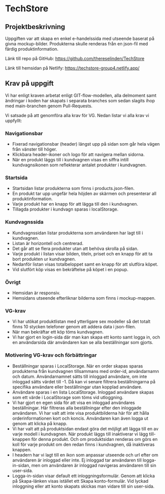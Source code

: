 # TechStore

## Projektbeskrivning

Uppgiften var att skapa en enkel e-handelssida med utseende baserat på givna mockup-bilder. Produkterna skulle renderas från en json-fil med  färdig produktinformation.

Länk till repo på GitHub: https://github.com/thereselinden/TechStore

Länk till hemsidan på Netlify: https://techstore-group4.netlify.app/

## Krav på uppgift

Vi har enligt kraven arbetat enligt GIT-flow-modellen, alla delmoment samt ändringar i koden har skapats i separata branches som sedan slagits ihop med main-branchen genom Pull-Requests.

Vi satsade på att genomföra alla krav för VG. Nedan listar vi alla krav vi uppfyllt:

### Navigationsbar

- Fixerad navigationsbar (header) längst upp på sidan som går hela vägen från vänster till höger.
- Klickbara header-ikoner och logo för att navigera mellan sidorna.
- När en produkt läggs till i kundvagnen visas en siffra intill kundvagnsikonen som reflekterar antalet produkter i kundvagnen.

### Startsida

- Startsidan listar produkterna som finns i products.json-filen.
- En produkt tar upp ungefär hela höjden av skärmen och presenterar all produktinformation.
- Varje produkt har en knapp för att lägga till den i kundvagnen.
- Tillagda produkter i kundvagn sparas i localStorage.

### Kundvagnssida

- Kundvagnssidan listar produkterna som användaren har lagt till i kundvagnen.
- Listan är horizontell och centrerad.
- Det går att se flera produkter utan att behöva skrolla på sidan.
- Varje produkt i listan visar bilden, titeln, priset och en knapp för att ta bort produkten ur kundvagnen.
- Nedanför listan visas totalbeloppet samt en knapp för att slutföra köpet.
- Vid slutfört köp visas en bekräftelse på köpet i en popup.

### Övrigt 

- Hemsidan är responsiv.
- Hemsidans utseende efterliknar bilderna som finns i mockup-mappen.

### VG-krav

- Vi har utökat produktlistan med ytterligare sex modeller så det totalt finns 10 stycken telefoner genom att addera data i json-filen.
- När man bekräftar ett köp töms kundvagnen.
- Vi har gjort en login-sida där man kan skapa ett konto samt logga in, och en användarsida där användaren kan se alla beställningar som gjorts.

### Motivering VG-krav och förbättringar

- Beställningar sparas i LocalStorage. När en order skapas sparas produkterna från kundvagnen tillsammans med order-id, användarnamn och datum. Användarnamnet sätts till inloggad användare, om inte inloggad sätts värdet till -1. Då kan vi senare filtrera beställningarna på specifika användare eller beställningar utan kopplad användare. 
- Användare sparas i en lista LocalStorage. Inloggad användare skapas som ett värde i LocalStorage som töms vid utloggning.
- Vi har gjort en egen sida för att visa en inloggad användares beställningar. Här filtreras alla beställningar efter den inloggade användaren. Vi har valt att inte visa produktbilderna här för att hålla orderinformationen kort och koncis. Användaren kan även logga ut genom att klicka på knapp.
- Vi har valt att på produktsidan endast göra det möjligt att lägga till en av varje modell i kundvagnen. När produkt läggs till inaktiverar vi lägg till-knappen för denna produkt. Och om produktsidan renderas om görs en koll för varje produkt om den redan finns i kundvagnen, då inaktiveras knappen. 
- I headern har vi lagt till en ikon som anpassar utseende och url efter om användaren är inloggad eller inte. Ej inloggad tar användaren till logga-in-sidan, men om användaren är inloggad navigeras användaren till sin user-sida.
- Logga-in-sidan visar default ett inloggningsformulär. Genom att klicka på Skapa-länken visas istället ett Skapa konto-formulär. Vid lyckad inloggning eller att konto skapats skickas man vidare till sin user-sida.





